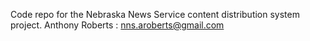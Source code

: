 Code repo for the Nebraska News Service content distribution system project.
Anthony Roberts : nns.aroberts@gmail.com 

